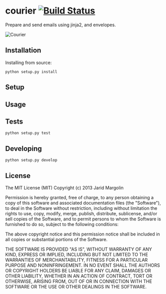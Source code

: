 courier [![Build Status](https://travis-ci.org/firstopinion/courier.png)](https://travis-ci.org/firstopinion/courier)
=======

Prepare and send emails using jinja2, and envelopes.

![Courier](http://i.cloudup.com/m2vPQZ1ppj.jpg)



Installation
------------

Installing from source:

`python setup.py install`



Setup
-----



Usage
-----



Tests
-----

`python setup.py test`



Developing
----------

`python setup.py develop`



License
-------
The MIT License (MIT)
Copyright (c) 2013 Jarid Margolin

Permission is hereby granted, free of charge, to any person obtaining a copy
of this software and associated documentation files (the "Software"), to deal
in the Software without restriction, including without limitation the rights
to use, copy, modify, merge, publish, distribute, sublicense, and/or sell
copies of the Software, and to permit persons to whom the Software is
furnished to do so, subject to the following conditions:

The above copyright notice and this permission notice shall be included in
all copies or substantial portions of the Software.

THE SOFTWARE IS PROVIDED "AS IS", WITHOUT WARRANTY OF ANY KIND, EXPRESS OR
IMPLIED, INCLUDING BUT NOT LIMITED TO THE WARRANTIES OF MERCHANTABILITY,
FITNESS FOR A PARTICULAR PURPOSE AND NONINFRINGEMENT. IN NO EVENT SHALL THE
AUTHORS OR COPYRIGHT HOLDERS BE LIABLE FOR ANY CLAIM, DAMAGES OR OTHER
LIABILITY, WHETHER IN AN ACTION OF CONTRACT, TORT OR OTHERWISE, ARISING FROM,
OUT OF OR IN CONNECTION WITH THE SOFTWARE OR THE USE OR OTHER DEALINGS IN
THE SOFTWARE.